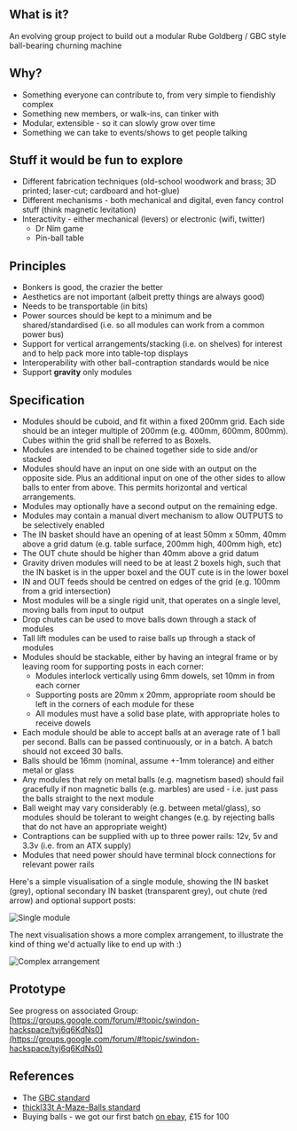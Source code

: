 ## What is it?
An evolving group project to build out a modular Rube Goldberg / GBC style ball-bearing churning machine

## Why?
* Something everyone can contribute to, from very simple to fiendishly complex
* Something new members, or walk-ins, can tinker with
* Modular, extensible - so it can slowly grow over time
* Something we can take to events/shows to get people talking

## Stuff it would be fun to explore
* Different fabrication techniques (old-school woodwork and brass; 3D printed; laser-cut; cardboard and hot-glue)
* Different mechanisms - both mechanical and digital, even fancy control stuff (think magnetic levitation)
* Interactivity - either mechanical (levers) or electronic (wifi, twitter)
  * Dr Nim game
  * Pin-ball table

## Principles
* Bonkers is good, the crazier the better
* Aesthetics are not important (albeit pretty things are always good)
* Needs to be transportable (in bits)
* Power sources should be kept to a minimum and be shared/standardised (i.e. so all modules can work from a common power bus)
* Support for vertical arrangements/stacking (i.e. on shelves) for interest and to help pack more into table-top displays
* Interoperability with other ball-contraption standards would be nice
* Support **gravity** only modules

## Specification

* Modules should be cuboid, and fit within a fixed 200mm grid.  Each side should be an integer multiple of 200mm (e.g. 400mm, 600mm, 800mm).  Cubes within the grid shall be referred to as Boxels.
* Modules are intended to be chained together side to side and/or stacked
* Modules should have an input on one side with an output on the opposite side.  Plus an additional input on one of the other sides to allow balls to enter from above. This permits horizontal and vertical arrangements.
* Modules may optionally have a second output on the remaining edge.
* Modules may contain a manual divert mechanism to allow OUTPUTS to be selectively enabled
* The IN basket should have an opening of at least 50mm x 50mm, 40mm above a grid datum (e.g. table surface, 200mm high, 400mm high, etc)
* The OUT chute should be higher than 40mm above a grid datum
* Gravity driven modules will need to be at least 2 boxels high, such that the IN basket is in the upper boxel and the OUT cute is in the lower boxel
* IN and OUT feeds should be centred on edges of the grid (e.g. 100mm from a grid intersection)
* Most modules will be a single rigid unit, that operates on a single level, moving balls from input to output
* Drop chutes can be used to move balls down through a stack of modules
* Tall lift modules can be used to raise balls up through a stack of modules
* Modules should be stackable, either by having an integral frame or by leaving room for supporting posts in each corner:
  * Modules interlock vertically using 6mm dowels, set 10mm in from each corner
  * Supporting posts are 20mm x 20mm, appropriate room should be left in the corners of each module for these
  * All modules must have a solid base plate, with appropriate holes to receive dowels
* Each module should be able to accept balls at an average rate of 1 ball per second.  Balls can be passed continuously, or in a batch.  A batch should not exceed 30 balls.
* Balls should be 16mm (nominal, assume +-1mm tolerance) and either metal or glass 
* Any modules that rely on metal balls (e.g. magnetism based) should fail gracefully if non magnetic balls (e.g. marbles) are used - i.e. just pass the balls straight to the next module
* Ball weight may vary considerably (e.g. between metal/glass), so modules should be tolerant to weight changes (e.g. by rejecting balls that do not have an appropriate weight)
* Contraptions can be supplied with up to three power rails: 12v, 5v and 3.3v (i.e. from an ATX supply)
* Modules that need power should have terminal block connections for relevant power rails

Here's a simple visualisation of a single module, showing the IN basket (grey), optional secondary IN basket (transparent grey), out chute (red arrow) and optional support posts:

![Single module](https://lh3.googleusercontent.com/-kBw0UkKBKq8/VryeBvnunUI/AAAAAAAAAuc/YcbACCmze74/s1600/view2.png)

The next visualisation shows a more complex arrangement, to illustrate the kind of thing we'd actually like to end up with :)

![Complex arrangement](https://lh3.googleusercontent.com/-kckSA-Lta84/VryeEYn6Z2I/AAAAAAAAAug/8rCsmTZHifw/s1600/view1.png)


## Prototype

See progress on associated Group:
[https://groups.google.com/forum/#!topic/swindon-hackspace/tyj6q6KdNs0](https://groups.google.com/forum/#!topic/swindon-hackspace/tyj6q6KdNs0)

## References

* The [GBC standard](http://www.teamhassenplug.org/GBC/)
* [thickl33t A-Maze-Balls standard](http://thinkl33t.co.uk/a-maze-balls-a-collaborative-makerfaire-project/)
* Buying balls - we got our first batch [on ebay](http://www.ebay.co.uk/itm/Catapult-Slingshot-Ammo-Steel-Balls-Choose-Size-From-2mm-to-16mm-FREE-POST-/161126780433?var=460220302041), £15 for 100

